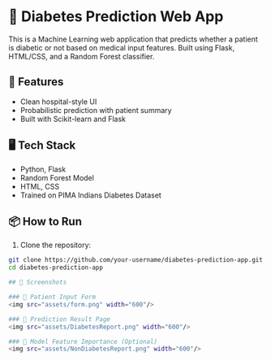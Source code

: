 # 🧪 Diabetes Prediction Web App

This is a Machine Learning web application that predicts whether a patient is diabetic or not based on medical input features. Built using Flask, HTML/CSS, and a Random Forest classifier.

## 🚀 Features
- Clean hospital-style UI
- Probabilistic prediction with patient summary
- Built with Scikit-learn and Flask

## 🖥️ Tech Stack
- Python, Flask
- Random Forest Model
- HTML, CSS
- Trained on PIMA Indians Diabetes Dataset

## 📦 How to Run

1. Clone the repository:

```bash
git clone https://github.com/your-username/diabetes-prediction-app.git
cd diabetes-prediction-app

## 📸 Screenshots

### 🔹 Patient Input Form
<img src="assets/form.png" width="600"/>

### 🔹 Prediction Result Page
<img src="assets/DiabetesReport.png" width="600"/>

### 🔹 Model Feature Importance (Optional)
<img src="assets/NonDiabetesReport.png" width="600"/>
